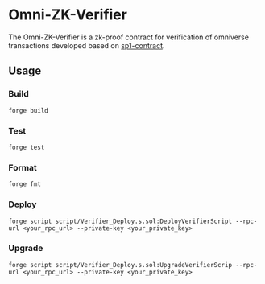 # Omni-ZK-Verifier

The Omni-ZK-Verifier is a zk-proof contract for verification of omniverse transactions developed based on [sp1-contract](https://github.com/succinctlabs/sp1-contracts).

## Usage

### Build

```shell
forge build
```

### Test

```shell
forge test
```

### Format

```shell
forge fmt
```

### Deploy

```shell
forge script script/Verifier_Deploy.s.sol:DeployVerifierScript --rpc-url <your_rpc_url> --private-key <your_private_key>
```

### Upgrade

```shell
forge script script/Verifier_Deploy.s.sol:UpgradeVerifierScrip --rpc-url <your_rpc_url> --private-key <your_private_key>
```
